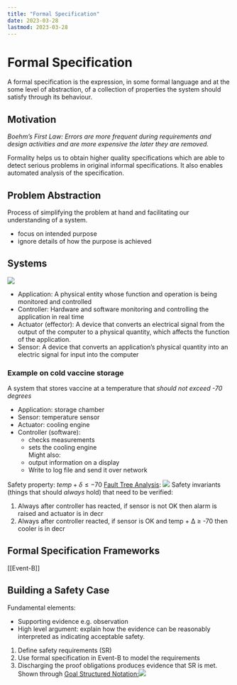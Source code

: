 ```yaml
---
title: "Formal Specification"
date: 2023-03-28
lastmod: 2023-03-28
---
```

# Formal Specification
A formal specification is the expression, in some formal language and at the some level of abstraction, of a collection of properties the system should satisfy through its behaviour.
## Motivation
*Boehm’s First Law: Errors are more frequent during requirements and design activities and are more expensive the later they are removed.*

Formality helps us to obtain higher quality specifications which are able to detect serious problems in original informal specifications. It also enables automated analysis of the specification.
## Problem Abstraction
Process of simplifying the problem at hand and facilitating our understanding of a system.
- focus on intended purpose
- ignore details of how the purpose is achieved
## Systems
![](https://i.imgur.com/1OwlwHL.png)
- Application: A physical entity whose function and operation is being monitored and controlled
- Controller: Hardware and software monitoring and controlling the application in real time
- Actuator (effector): A device that converts an electrical signal from the output of the computer to a physical quantity, which affects the function of the application.
- Sensor: A device that converts an application’s physical quantity into an electric signal for input into the computer
### Example on cold vaccine storage
A system that stores vaccine at a temperature that *should not exceed -70 degrees*
- Application: storage chamber  
- Sensor: temperature sensor  
- Actuator: cooling engine  
- Controller (software):  
	- checks measurements  
	- sets the cooling engine  
	Might also:  
	- output information on a display  
	- Write to log file and send it over network
 
Safety property: $temp+\delta\le-70$
[Fault Tree Analysis](Notes/Risk%20Analysis.md#Fault%20Tree%20Analysis):
![](https://i.imgur.com/AaVRrhk.png)
Safety invariants (things that should *always* hold) that need to be verified:
1. Always after controller has reacted, if sensor is not OK then alarm is raised and actuator is in decr
2. Always after controller reacted, if sensor is OK and temp + Δ ≥ -70 then cooler is in decr
## Formal Specification Frameworks
[[Event-B]]
## Building a Safety Case
Fundamental elements:
- Supporting evidence e.g. observation
- High level argument: explain how the evidence can be reasonably interpreted as indicating acceptable safety.

1. Define safety requirements (SR)
2. Use formal specification in Event-B to model the requirements
3. Discharging the proof obligations produces evidence that SR is met. Shown through [Goal Structured Notation:](Notes/Risk%20Analysis.md#Goal%20Structured%20Notation)![](https://i.imgur.com/BJqkXD2.png)

